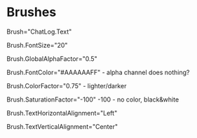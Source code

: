 # Brushes

Brush="ChatLog.Text"

Brush.FontSize="20"

Brush.GlobalAlphaFactor="0.5"

Brush.FontColor="#AAAAAAFF" - alpha channel does nothing?

Brush.ColorFactor="0.75" - lighter/darker

Brush.SaturationFactor="-100"  -100 - no color, black&white

Brush.TextHorizontalAlignment="Left"

Brush.TextVerticalAlignment="Center"
